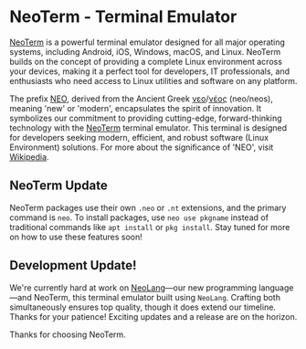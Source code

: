 # NeoTerm - Terminal Emulator

[NeoTerm](https://github.com/neoterm/neoterm) is a powerful terminal emulator designed for all major operating systems, including Android, iOS, Windows, macOS, and Linux. NeoTerm builds on the concept of providing a complete Linux environment across your devices, making it a perfect tool for developers, IT professionals, and enthusiasts who need access to Linux utilities and software on any platform.

The prefix [NEO](https://en.wiktionary.org/wiki/neo-), derived from the Ancient Greek [νεο](https://en.wiktionary.org/wiki/%CE%BD%CE%B5%CE%BF-)/[νέος](https://en.wiktionary.org/wiki/%CE%BD%CE%AD%CE%BF%CF%82) (neo/neos), meaning 'new' or 'modern', encapsulates the spirit of innovation. It symbolizes our commitment to providing cutting-edge, forward-thinking technology with the [NeoTerm](https://github.com/neoterm/neoterm) terminal emulator. This terminal is designed for developers seeking modern, efficient, and robust software (Linux Environment) solutions. For more about the significance of 'NEO', visit [Wikipedia](https://en.wiktionary.org/wiki/neo-).

## NeoTerm Update
NeoTerm packages use their own `.neo` or `.nt` extensions, and the primary command is `neo`. To install packages, use `neo use pkgname` instead of traditional commands like `apt install` or `pkg install`. Stay tuned for more on how to use these features soon!

## Development Update!
We're currently hard at work on [NeoLang](https://github.com/neolang)—our new programming language—and NeoTerm, this terminal emulator built using `NeoLang`. Crafting both simultaneously ensures top quality, though it does extend our timeline. Thanks for your patience! Exciting updates and a release are on the horizon.

Thanks for choosing NeoTerm.
